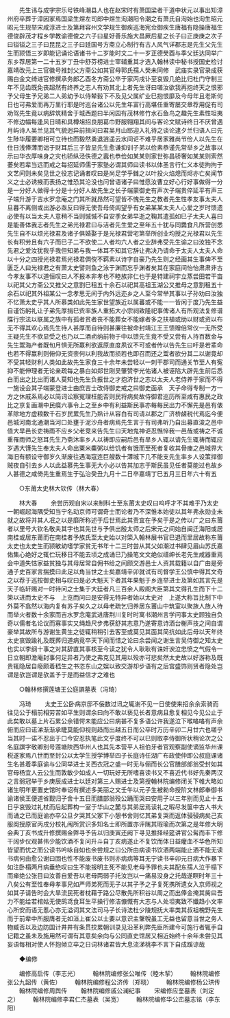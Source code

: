 <!-- { "loadSidebar": true } -->
　　先生讳与成字宗乐号铁峰潮县人也在赵宋时有萧国梁者干道中状元以事出知漳州府卒葬于漳因家焉国梁生煜左司郎中煜生洵潮阳令潮之有萧氏自洵始也洵生昭元昭元生规举宋咸淳进士及第拜容州文学规生御疾巡海宪佥御疾生唐福有隐操唐福生德俊辟茂才程乡学教谕德俊之六子曰星好善乐施大昌厥后星之长子曰正庚庚之次子曰镒镒之三子曰昆昆之三子曰廷国号方斋立心制行有古人风气详郡志是先生父先生生而颕悟三岁即能记诵论语诸书十二岁能时文二十一岁正德癸酉与季父廷达同举广东乡荐居第一二十五岁丁丑中舒芬榜进士宰辅重其才选入翰林读中秘书授国史检讨嘉靖改元上三官徽号推封父方斋公如其官母郭氏孺人癸未同修　武庙实录官录成获赐白金文绮进官修撰承务郎乙酉冬方斋公卒于家丙戌讣至哀毁几绝比归杜门守制三年不见齿既免丧超然有终养之志人有劝其北上者先生讶曰嗟汝欲我再抱终天之恨邪予父母生予兄弟二人弟幼予以侍辇毂下不及见父属纩业巳抱恨靡及今母年且老斯何日也可弗爱而再万里行耶是时巡台诸公以先生年富行高堪任重寄屡交章荐用促有司劝驾先生竟以病辞筑精舍于城西题曰半闲园有茂林修竹水石鱼鸟之趣先生素性坦夷不修边幅每逢风日晴和具樽俎招良朋葛巾野服翱翔其间与客论文赋诗终日不厌曾遇月屿诗人吴兰见其气貌迥异前揖问曰君吴月山耶迎入礼待之谈论逮夕兰归语人曰先生陟华履要卿相可立待也而毅然勇退逍遥云水间讵不难乎居家雅尚节俭人以先生在仕日浅俸薄而诎于财耳后三子皆显先生愈谦抑训子弟以俭素恭谨先常举乡之故事以示曰华衣厚味身之灾也骄纵泾佚德之蠧也恭俭如某某则家世弥昌骄奢如某某则索然萎矣若辈当远而戒之每招延师儒于家塾必谓其师曰读书以体圣言行仁义本徒拘拘于文艺间则未矣见世之役志记诵者叹曰是尚足学乎雠之以叶投火焰熄而烬亦亡矣闻节义之士必诱掖而表扬之惟恐其沦没也问曾语诸子曰惟愿汝曹立好心行好事做得一分是一分好人做得十分是十分好人故先生之长子端蒙御史有声次子端贵倅延平有声三子端升游于吉水罗念庵之门其所就昂然可望皆不愧先生之教者先生性孝友事太夫人旦暮不离侧或出游必亟反曰得无使吾母倚闾望乎有女弟某某太夫人心爱之岁时馈遗必使有以当太夫人意稍不当则慽慽不自安季女弟早逝之鞠其遣孤如巳子太夫人喜曰是能善体我志者先生之弟光禄君曰与洁者先生爱之至年五十犹与同爨食凡所营创悉先生自不以烦光禄君及诸子俱婚娶于是光禄君营宅第举所创业均授之光禄君以先生长有积劳且有六子而巳子二不欲使二人者均六人者之业辞弗受先生谕之曰汝独不念先君之爱汝犹我乎我但知弟与我一体耳不知其它辞让弗决乃请命于太夫人太夫人命以十分之四授光禄君焉光禄君倜傥不羁素以诗字自豪乃先生则之经画其生事俾不至匮乏人曰光禄君之有萧太史譬则鱼之泳于渊而忘乎渊者矣其在家庭间怡怡肃肃非古今孝友事不以道恒叹曰人不报本非孝也不睦族非仁也于是特建祠宇立蒸尝田若干亩以祀其父方斋公又推父之意割巳租五十余石以祀其高祖玉湖公又推母之意割租五十余石以祀其外祖某公一念孝思无间于内外远迩乡之人至今常举其事以子孙劝曰汝独不忆萧太史乎其人所慕类如此先生家世望族近以属蕃或不能一一皆闲于度乃先生益自谨饬躬礼让子弟先厚捐巳赀率族人重拓大小宗祠致隆祀事俾诸人有所观法复修谱牒行宗法以联属之族中有孤者贫者丧不能葬女不能嫁者多之扶植或助以财或资以布无不得其欢心焉先生待人甚厚而自待则甚廉往被命封靖江王王馈赠倍常仪一无所受王疑先生不欲显受之也乃以二酒卣纳前物于中以馈先生竟不受又尝有人持百数金与先生鬻海产者既旬月惧无所赢利欲返原直度夙议不可或者传以告先生曰吁是若辈命也若不得赢利则俯仰无资柰何以利我故而损若也即召而还之鬻者欲分其二以谢竟却不受其轻财利人类如此故先生家食三十余年未尝轻以一刺干郡司而通关节至人有寃抑不能伸理者无论亲疏每之暴白如郑世刚吴肇赞李光佑诸人被诬陷大辟先生前后悉白而出之比出而诸人莫知也先生负振世之才抱济世之志以太夫人老侍养于家而不得一施设会其子端蒙登进士由庶吉士改侍御史戒之曰御史面承　天子命得专制一方一方之休戚系焉必以简词讼察冤理枉能否则民将病矣故侍御君巡历所至咸有惠民之政比之京复画潮中民瘼六事令上之至乡中有利益斯民事亦每每民出力不懈先是邑有俵革除地方虚粮数千石岁民累先生乃熟计从容白有司请以郡之广济桥鹾税代焉迄今便邑城河南北通潮当河口处壅于泥沙舟者病焉先生言于有司弗听乃自出募直浚之邑中值大旱邑长吏祷雨不应乡父老竞来告先生曰天地鬼神讵忍憔悴我一邑哉或祷之不诚重罹雨师之怒耳先生乃斋沐率乡人以祷即应嗣后邑有旱乡人辄以请先生辄祷而辄应岁遇大馑先生奉太夫人命出粟米麋粥以给饥者有饿而至死者复收其骨瘗之邑城界大海旧有额设守御岁久渐废往遇海寇连巨艘数十薄城下几不能支先生率乡人设策捍御贼夜自引去乡人以此益慕先生事无大小必以告其加志于斯民虽见任者莫能过也故乡人甚德之咸倚先生重焉生于弘治癸丑九月十二日卒嘉靖丁巳五月三日年六十有五 

　　○东莆太史林大钦传（林大春） 

　　林大春 
　　余尝历观自宋以来制科士至东莆太史叹曰呜呼才不其难乎乃太史一朝崛起海隅受知当宁名动京师可谓奇士而论者乃不深惟本始徒以其年弗永勋业未就之故将并其人冺之以是靡所称述于后世焉此其责宜在予矣于是之传以广之曰东莆者以里号大钦名敬夫其字也其先世与予俱出殷太师之后宋元之间始自闽迁海阳或居南桂或居东莆而在南桂者予族氏至太史始以对筞入翰林展书官巳退而里居故称东莆太史也太史生而颕敏幼嗜学家贫无书年十二三时尝从其父如潮过书肆见眉山苏氏嘉佑集心绝好之辄伫玩移日不能去顷之成诵巳乃操笔文文绝似缙绅长老先生咸器重焉会中道失怙家益贫独与其母居常自佣书给之间颇交游邑士人资其载籍以自广由是旁通子史百家言揣摸曰此足以角当世之士矣嘉靖辛卯就试有司督学王公慎中得其文奇之以荐于巡按御史相与叹曰是必大魁天下者其年果魁于乡连举进士及第如其言先是　天子临轩赐对一时待问之士集于大廷者凡三百余人殿阁大臣第其文得孔生而下十二筞以进而太史不与　上览而问曰是安得无特异者始以太史对　上遂大称旨比制下中外莫不翕然以海内复有苏子矣久之以母老疏乞归养居东莆山中筑室以聚族人族人待而举火者数十余家而吉水罗念庵武进唐荆川复时时寓书潮州言学问事太史顾独自负奇以儒者名论议而寡事实又绳趋尺步弗获舒其志意乃遂寄意诗酒台榭声技之间自谓豪举其故所与游谢生黄生之徒辄稍稍引去客至或莫见其面其简抗如此后母以天年终太史哀毁踰礼及既葬归道病竟卒天下闻而惜之论曰余尝闻之谢生言吴侍御之知太史也实以李纲十事之对其辞直其事核至今读之犹令人耿耿有诛奸谀泣忠愤之气假令一日立朝即澹庵封事何足异者乃使之弗克见其用以殁亦可悲矣然太史故以好游称及既贵辄隐居自癈颇着嵇生之书恣东山之娱以致交游却步语有之后宫盛饰则贤者隐处岂谓是欤岂谓是欤盖予于是而益信才之难也 

　　○翰林修撰莲塘王公庭譔墓表（冯琦） 

　　冯琦 
　　太史王公卧病京邸不佞数过讯之辄谢不见一日使使来招余余索骑而往见公于榻前相劳苦如平生则谓余曰向不敢以亵见长者意病且愈复相见今见公止于此矣敢以墓上片石累公余错愕未能应公曰病甚不复多语公许我遂泣下喉咯咯有声余俯而应曰诺涕渐渐承睫莫能仰视则趋而出越五日而公卒时万历辛卯二月廿六也嗟乎当其时一诺不忍出于口今安忍执笔此文乎度终不可以巳则取李侍御所状稍论次之公名庭譔字敬卿别号莲塘陜西华州人也其先本营平人祖伯牙者官观察副使谪监华州课税遂家焉八世而至封公以太学生授学博举四子长庭诗任湖广布政使仲即公叔庭课诸生名甚着季庭谕与公同举进士关西衣冠之盛一时无与俪而长公官膳部郎翁受封如其官母杨宜人云公生而敦敏少如成人一切玩好无所嗜喜读书又不喜近代书好先秦两汉之言弱冠举于乡庚辰成进士以廷对第三人赐进士及第授翰林院编修闭关下帷大略如诸生明年更置史馆时奉诏有撰述多美丽之文壬午以元子生被勑命授阶文林郎奉御书谕诸侯王便道省觐归子舍十五日而膳部翁殁公踊而哭曰安用子以三年别而见止十五日乎哀毁过礼杖而后起葬构一室于华山之麓与其弟居焉读礼之暇尽发箧中古人书大而诵之已而庭谕亦卒公旦夕哭其父冢下小憩书舍则忆其弟复哭而返体骎骎病矣己亥服阕授原官丙戌分校礼闱所赏识多知名士即所置亦评隲其瑕瑜而次第之是年修大明会典丁亥书成升修撰赐金弊寻予告以归庚寅还阙下寻见推择经筵讲官公髯而丰下修干阔步仪观甚伟少能饮酒不复问升斗自丁亥病遂止不复饮而体日益癯血不华色所知皆望而忧之而公读书吟咏自如也余尝规之曰公所由病读书饮酒两端能止酒不能无读书病何由愈公谢曰固也性不能废书废书则亦病病等耳无宁读书辛卯元日病大作暴下如注卧榻两月病垂绝叹曰生不能报明主死不能见老母予罪也夫其配东孺人泣于榻下而瘅绝公张目曰汝善自爱吾以老母两弱子托汝岂以一痛易没身之托哉遂瞑时年三十八矣公有至性奉母孝事兄如严师弟死而无子以其子予之子复死携所遗女入京师视之如其子请告时会大旱流民死者枕藉于路公尽散先所积谷以周之而出俸金掩其胔曰吾力不能给若棺姑无使鸱鸢食耳生平操行修洁慷慨有大志与人处坦夷致不孅趋小文率心所安而语无慝心亦无溢词其文法司马子长诗法杜少陵规抚大率类其叔祖槐野先生而于前辈中所服膺者无如洹上崔公以士要以意识主鞶帨虽工无益也留意当世之务人物臧否以及边防国计井井有条贯挍累朝训录见沿革利弊先臣所建今可施行者辄手自记籍之虽未及施用然可谓有其意矣余向与公同直史馆居又相近始终十余年未尝见其妄语每相对使人怀抱倾立卒之日词林诸君皆大息流涕桃李不言下自成蹊谅哉 

　　◆编修 

　　编修高启传（李志光） 
　　翰林院编修张公唯传（睦木挈） 
　　翰林院编修张公九韶传（黄佐） 
　　翰林院编修程公济传（郑晓） 
　　翰林院编修杨公珙传 
　　翰林院编修周舆传 
　　翰林院编修戚公澜纪事 
　　宋编修应奎墓表（刘定之） 
　　翰林院编修李君仁杰墓表（吴宽） 
　　翰林院编修华公峦墓志铭（李东阳） 
